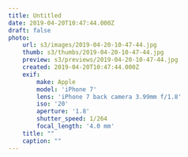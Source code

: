 ```yaml
---
title: Untitled
date: 2019-04-20T10:47:44.000Z
draft: false
photo:
    url: s3/images/2019-04-20-10-47-44.jpg
    thumb: s3/thumbs/2019-04-20-10-47-44.jpg
    preview: s3/previews/2019-04-20-10-47-44.jpg
    created: 2019-04-20T10:47:44.000Z
    exif:
        make: Apple
        model: 'iPhone 7'
        lens: 'iPhone 7 back camera 3.99mm f/1.8'
        iso: '20'
        aperture: '1.8'
        shutter_speed: 1/264
        focal_length: '4.0 mm'
    title: ""
    caption: ""
---
```


